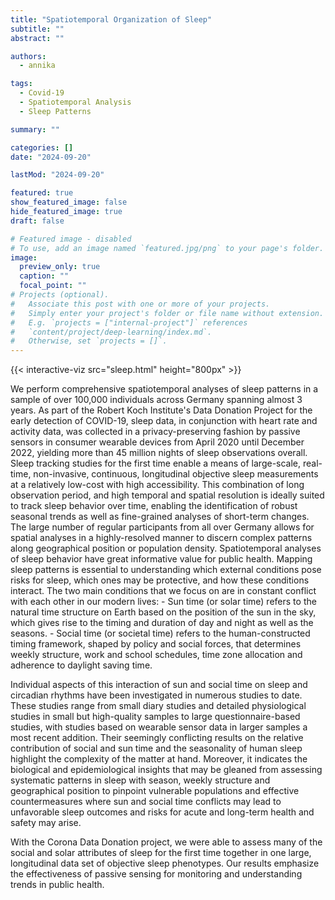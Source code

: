 ```yaml
---
title: "Spatiotemporal Organization of Sleep"
subtitle: ""
abstract: ""

authors:
  - annika

tags:
  - Covid-19
  - Spatiotemporal Analysis
  - Sleep Patterns

summary: ""

categories: []
date: "2024-09-20"

lastMod: "2024-09-20"

featured: true
show_featured_image: false
hide_featured_image: true
draft: false

# Featured image - disabled
# To use, add an image named `featured.jpg/png` to your page's folder.
image:
  preview_only: true
  caption: ""
  focal_point: ""
# Projects (optional).
#   Associate this post with one or more of your projects.
#   Simply enter your project's folder or file name without extension.
#   E.g. `projects = ["internal-project"]` references
#   `content/project/deep-learning/index.md`.
#   Otherwise, set `projects = []`.
---
```


{{< interactive-viz src="sleep.html" height="800px"  >}}

We perform comprehensive spatiotemporal analyses of sleep patterns in a sample of over 100,000 individuals across Germany spanning almost 3 years. As part of the Robert Koch Institute's Data Donation Project for the early detection of COVID-19, sleep data, in conjunction with heart rate and activity data, was collected in a privacy-preserving fashion by passive sensors in consumer wearable devices from April 2020 until December 2022, yielding more than 45 million nights of sleep observations overall. Sleep tracking studies for the first time enable a means of large-scale, real-time, non-invasive, continuous, longitudinal objective sleep measurements at a relatively low-cost with high accessibility. This combination of long observation period, and high temporal and spatial resolution is ideally suited to track sleep behavior over time, enabling the identification of robust seasonal trends as well as fine-grained analyses of short-term changes. The large number of regular participants from all over Germany allows for spatial analyses in a highly-resolved manner to discern complex patterns along geographical position or population density.
Spatiotemporal analyses of sleep behavior have great informative value for public health. Mapping sleep patterns is essential to understanding which external conditions pose risks for sleep, which ones may be protective, and how these conditions interact. The two main conditions that we focus on are in constant conflict with each other in our modern lives: - Sun time (or solar time) refers to the natural time structure on Earth based on the position of the sun in the sky, which gives rise to the timing and duration of day and night as well as the seasons. - Social time (or societal time) refers to the human-constructed timing framework, shaped by policy and social forces, that determines weekly structure, work and school schedules, time zone allocation and adherence to daylight saving time.

Individual aspects of this interaction of sun and social time on sleep and circadian rhythms have been investigated in numerous studies to date. These studies range from small diary studies and detailed physiological studies in small but high-quality samples to large questionnaire-based studies, with studies based on wearable sensor data in larger samples a most recent addition. Their seemingly conflicting results on the relative contribution of social and sun time and the seasonality of human sleep highlight the complexity of the matter at hand. Moreover, it indicates the biological and epidemiological insights that may be gleaned from assessing systematic patterns in sleep with season, weekly structure and geographical position to pinpoint vulnerable populations and effective countermeasures where sun and social time conflicts may lead to unfavorable sleep outcomes and risks for acute and long-term health and safety may arise.

With the Corona Data Donation project, we were able to assess many of the social and solar attributes of sleep for the first time together in one large, longitudinal data set of objective sleep phenotypes. Our results emphasize the effectiveness of passive sensing for monitoring and understanding trends in public health.
